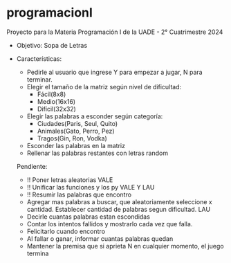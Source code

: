 # programacionI

Proyecto para la Materia Programación I de la UADE - 2° Cuatrimestre 2024

- Objetivo: Sopa de Letras

- Características: 
    - Pedirle al usuario que ingrese Y para empezar a jugar, N para terminar. 
    - Elegir el tamaño de la matriz según nivel de dificultad:
        - Fácil(8x8)
        - Medio(16x16)
        - Difícil(32x32)
    - Elegir las palabras a esconder según categoría: 
        - Ciudades(Paris, Seul, Quito)
        - Animales(Gato, Perro, Pez)
        - Tragos(Gin, Ron, Vodka)
    - Esconder las palabras en la matriz
    - Rellenar las palabras restantes con letras random

    Pendiente:
   
    - !! Poner letras aleatorias            VALE
    - !! Unificar las funciones y los py    VALE Y LAU
    - !! Resumir las palabras que encontro    
    - Agregar mas palabras a buscar, que aleatoriamente seleccione x cantidad. Establecer cantidad de palabras segun dificultad.    LAU
    - Decirle cuantas palabras estan escondidas
    - Contar los intentos fallidos y mostrarlo cada vez que falla.
    - Felicitarlo cuando encontro
    - Al fallar o ganar, informar cuantas palabras quedan
    - Mantener la premisa que si aprieta N en cualquier momento, el juego termina
    


 
